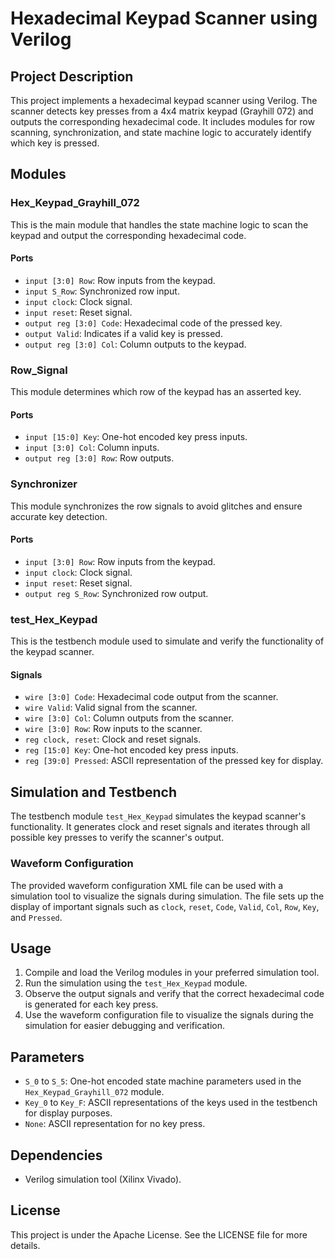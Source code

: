 # Hexadecimal Keypad Scanner using Verilog

## Project Description

This project implements a hexadecimal keypad scanner using Verilog. The scanner detects key presses from a 4x4 matrix keypad (Grayhill 072) and outputs the corresponding hexadecimal code. It includes modules for row scanning, synchronization, and state machine logic to accurately identify which key is pressed.

## Modules

### Hex_Keypad_Grayhill_072

This is the main module that handles the state machine logic to scan the keypad and output the corresponding hexadecimal code.

#### Ports
- `input [3:0] Row`: Row inputs from the keypad.
- `input S_Row`: Synchronized row input.
- `input clock`: Clock signal.
- `input reset`: Reset signal.
- `output reg [3:0] Code`: Hexadecimal code of the pressed key.
- `output Valid`: Indicates if a valid key is pressed.
- `output reg [3:0] Col`: Column outputs to the keypad.

### Row_Signal

This module determines which row of the keypad has an asserted key.

#### Ports
- `input [15:0] Key`: One-hot encoded key press inputs.
- `input [3:0] Col`: Column inputs.
- `output reg [3:0] Row`: Row outputs.

### Synchronizer

This module synchronizes the row signals to avoid glitches and ensure accurate key detection.

#### Ports
- `input [3:0] Row`: Row inputs from the keypad.
- `input clock`: Clock signal.
- `input reset`: Reset signal.
- `output reg S_Row`: Synchronized row output.

### test_Hex_Keypad

This is the testbench module used to simulate and verify the functionality of the keypad scanner.

#### Signals
- `wire [3:0] Code`: Hexadecimal code output from the scanner.
- `wire Valid`: Valid signal from the scanner.
- `wire [3:0] Col`: Column outputs from the scanner.
- `wire [3:0] Row`: Row inputs to the scanner.
- `reg clock, reset`: Clock and reset signals.
- `reg [15:0] Key`: One-hot encoded key press inputs.
- `reg [39:0] Pressed`: ASCII representation of the pressed key for display.

## Simulation and Testbench

The testbench module `test_Hex_Keypad` simulates the keypad scanner's functionality. It generates clock and reset signals and iterates through all possible key presses to verify the scanner's output.

### Waveform Configuration

The provided waveform configuration XML file can be used with a simulation tool to visualize the signals during simulation. The file sets up the display of important signals such as `clock`, `reset`, `Code`, `Valid`, `Col`, `Row`, `Key`, and `Pressed`.

## Usage

1. Compile and load the Verilog modules in your preferred simulation tool.
2. Run the simulation using the `test_Hex_Keypad` module.
3. Observe the output signals and verify that the correct hexadecimal code is generated for each key press.
4. Use the waveform configuration file to visualize the signals during the simulation for easier debugging and verification.

## Parameters

- `S_0` to `S_5`: One-hot encoded state machine parameters used in the `Hex_Keypad_Grayhill_072` module.
- `Key_0` to `Key_F`: ASCII representations of the keys used in the testbench for display purposes.
- `None`: ASCII representation for no key press.

## Dependencies

- Verilog simulation tool (Xilinx Vivado).

## License

This project is under the Apache License. See the LICENSE file for more details.
